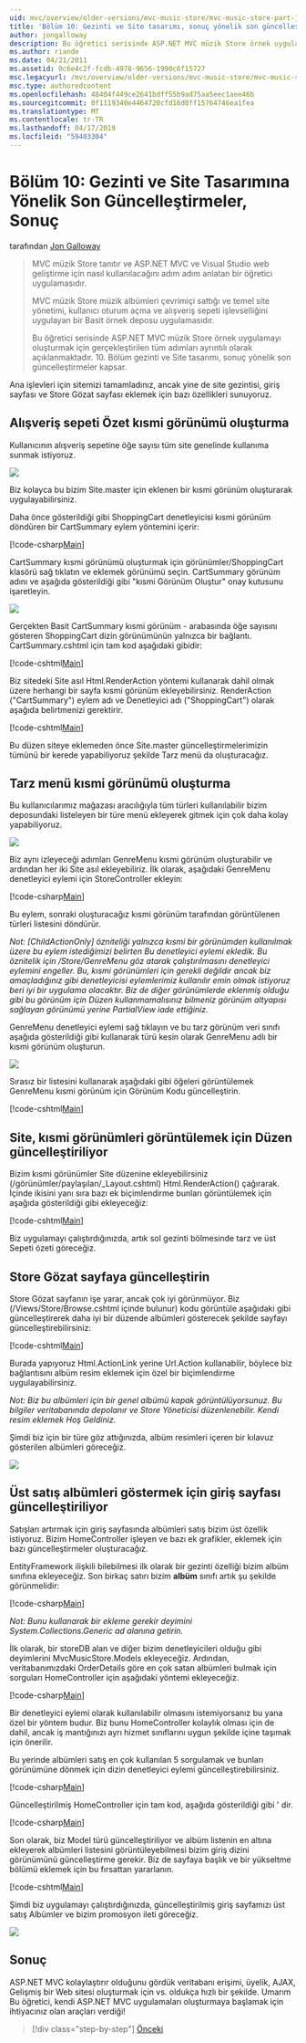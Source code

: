 ```yaml
---
uid: mvc/overview/older-versions/mvc-music-store/mvc-music-store-part-10
title: 'Bölüm 10: Gezinti ve Site tasarımı, sonuç yönelik son güncelleştirmeler | Microsoft Docs'
author: jongalloway
description: Bu öğretici serisinde ASP.NET MVC müzik Store örnek uygulamayı oluşturmak için gerçekleştirilen tüm adımları ayrıntılı olarak açıklanmaktadır. 10. Bölüm gezinti ve S. yönelik son güncelleştirmeler kapsayan...
ms.author: riande
ms.date: 04/21/2011
ms.assetid: 0c6e4c2f-fcdb-4978-9656-1990c6f15727
msc.legacyurl: /mvc/overview/older-versions/mvc-music-store/mvc-music-store-part-10
msc.type: authoredcontent
ms.openlocfilehash: 48404f449ce2641bdff55b9ad75aa5eec1aee46b
ms.sourcegitcommit: 0f1119340e4464720cfd16d0ff15764746ea1fea
ms.translationtype: MT
ms.contentlocale: tr-TR
ms.lasthandoff: 04/17/2019
ms.locfileid: "59403304"
---
```

# <a name="part-10-final-updates-to-navigation-and-site-design-conclusion"></a>Bölüm 10: Gezinti ve Site Tasarımına Yönelik Son Güncelleştirmeler, Sonuç

tarafından [Jon Galloway](https://github.com/jongalloway)

> MVC müzik Store tanıtır ve ASP.NET MVC ve Visual Studio web geliştirme için nasıl kullanılacağını adım adım anlatan bir öğretici uygulamasıdır.  
>   
> MVC müzik Store müzik albümleri çevrimiçi sattığı ve temel site yönetimi, kullanıcı oturum açma ve alışveriş sepeti işlevselliğini uygulayan bir Basit örnek deposu uygulamasıdır.  
>   
> Bu öğretici serisinde ASP.NET MVC müzik Store örnek uygulamayı oluşturmak için gerçekleştirilen tüm adımları ayrıntılı olarak açıklanmaktadır. 10. Bölüm gezinti ve Site tasarımı, sonuç yönelik son güncelleştirmeler kapsar.


Ana işlevleri için sitemizi tamamladınız, ancak yine de site gezintisi, giriş sayfası ve Store Gözat sayfası eklemek için bazı özellikleri sunuyoruz.

## <a name="creating-the-shopping-cart-summary-partial-view"></a>Alışveriş sepeti Özet kısmi görünümü oluşturma

Kullanıcının alışveriş sepetine öğe sayısı tüm site genelinde kullanıma sunmak istiyoruz.

![](mvc-music-store-part-10/_static/image1.png)

Biz kolayca bu bizim Site.master için eklenen bir kısmi görünüm oluşturarak uygulayabilirsiniz.

Daha önce gösterildiği gibi ShoppingCart denetleyicisi kısmi görünüm döndüren bir CartSummary eylem yöntemini içerir:

[!code-csharp[Main](mvc-music-store-part-10/samples/sample1.cs)]

CartSummary kısmi görünümü oluşturmak için görünümler/ShoppingCart klasörü sağ tıklatın ve eklemek görünümü seçin. CartSummary görünüm adını ve aşağıda gösterildiği gibi "kısmi Görünüm Oluştur" onay kutusunu işaretleyin.

![](mvc-music-store-part-10/_static/image2.png)

Gerçekten Basit CartSummary kısmi görünüm - arabasında öğe sayısını gösteren ShoppingCart dizin görünümünün yalnızca bir bağlantı. CartSummary.cshtml için tam kod aşağıdaki gibidir:

[!code-cshtml[Main](mvc-music-store-part-10/samples/sample2.cshtml)]

Biz sitedeki Site asıl Html.RenderAction yöntemi kullanarak dahil olmak üzere herhangi bir sayfa kısmi görünüm ekleyebilirsiniz. RenderAction ("CartSummary") eylem adı ve Denetleyici adı ("ShoppingCart") olarak aşağıda belirtmenizi gerektirir.

[!code-cshtml[Main](mvc-music-store-part-10/samples/sample3.cshtml)]

Bu düzen siteye eklemeden önce Site.master güncelleştirmelerimizin tümünü bir kerede yapabiliyoruz şekilde Tarz menü da oluşturacağız.

## <a name="creating-the-genre-menu-partial-view"></a>Tarz menü kısmi görünümü oluşturma

Bu kullanıcılarımız mağazası aracılığıyla tüm türleri kullanılabilir bizim deposundaki listeleyen bir türe menü ekleyerek gitmek için çok daha kolay yapabiliyoruz.

![](mvc-music-store-part-10/_static/image3.png)

Biz aynı izleyeceği adımları GenreMenu kısmi görünüm oluşturabilir ve ardından her iki Site asıl ekleyebiliriz. İlk olarak, aşağıdaki GenreMenu denetleyici eylemi için StoreController ekleyin:

[!code-csharp[Main](mvc-music-store-part-10/samples/sample4.cs)]

Bu eylem, sonraki oluşturacağız kısmi görünüm tarafından görüntülenen türleri listesini döndürür.

*Not: [ChildActionOnly] özniteliği yalnızca kısmi bir görünümden kullanılmak üzere bu eylem istediğimizi belirten Bu denetleyici eylemi ekledik. Bu öznitelik için /Store/GenreMenu göz atarak çalıştırılmasını denetleyici eylemini engeller. Bu, kısmi görünümleri için gerekli değildir ancak biz amaçladığınız gibi denetleyicisi eylemlerimiz kullanılır emin olmak istiyoruz beri iyi bir uygulama olacaktır. Biz de diğer görünümlerde eklenmiş olduğu gibi bu görünüm için Düzen kullanmamalısınız bilmeniz görünüm altyapısı sağlayan görünümü yerine PartialView iade ettiğiniz.*

GenreMenu denetleyici eylemi sağ tıklayın ve bu tarz görünüm veri sınıfı aşağıda gösterildiği gibi kullanarak türü kesin olarak GenreMenu adlı bir kısmi görünüm oluşturun.

![](mvc-music-store-part-10/_static/image4.png)

Sırasız bir listesini kullanarak aşağıdaki gibi öğeleri görüntülemek GenreMenu kısmi görünüm için Görünüm Kodu güncelleştirin.

[!code-cshtml[Main](mvc-music-store-part-10/samples/sample5.cshtml)]

## <a name="updating-site-layout-to-display-our-partial-views"></a>Site, kısmi görünümleri görüntülemek için Düzen güncelleştiriliyor

Bizim kısmi görünümler Site düzenine ekleyebilirsiniz (/görünümler/paylaşılan/\_Layout.cshtml) Html.RenderAction() çağırarak. İçinde ikisini yanı sıra bazı ek biçimlendirme bunları görüntülemek için aşağıda gösterildiği gibi ekleyeceğiz:

[!code-cshtml[Main](mvc-music-store-part-10/samples/sample6.cshtml)]

Biz uygulamayı çalıştırdığınızda, artık sol gezinti bölmesinde tarz ve üst Sepeti özeti göreceğiz.

## <a name="update-to-the-store-browse-page"></a>Store Gözat sayfaya güncelleştirin

Store Gözat sayfanın işe yarar, ancak çok iyi görünmüyor. Biz (/Views/Store/Browse.cshtml içinde bulunur) kodu görüntüle aşağıdaki gibi güncelleştirerek daha iyi bir düzende albümleri gösterecek şekilde sayfayı güncelleştirebilirsiniz:

[!code-cshtml[Main](mvc-music-store-part-10/samples/sample7.cshtml)]

Burada yapıyoruz Html.ActionLink yerine Url.Action kullanabilir, böylece biz bağlantısını albüm resim eklemek için özel bir biçimlendirme uygulayabilirsiniz.

*Not: Biz bu albümleri için bir genel albümü kapak görüntülüyorsunuz. Bu bilgiler veritabanında depolanır ve Store Yöneticisi düzenlenebilir. Kendi resim eklemek Hoş Geldiniz.*

Şimdi biz için bir türe göz attığınızda, albüm resimleri içeren bir kılavuz gösterilen albümleri göreceğiz.

![](mvc-music-store-part-10/_static/image5.png)

## <a name="updating-the-home-page-to-show-top-selling-albums"></a>Üst satış albümleri göstermek için giriş sayfası güncelleştiriliyor

Satışları artırmak için giriş sayfasında albümleri satış bizim üst özellik istiyoruz. Bizim HomeController işleyen ve bazı ek grafikler, eklemek için bazı güncelleştirmeler oluşturacağız.

EntityFramework ilişkili bilebilmesi ilk olarak bir gezinti özelliği bizim albüm sınıfına ekleyeceğiz. Son birkaç satırı bizim **albüm** sınıfı artık şu şekilde görünmelidir:

[!code-csharp[Main](mvc-music-store-part-10/samples/sample8.cs)]

*Not: Bunu kullanarak bir ekleme gerekir deyimini System.Collections.Generic ad alanına getirin.*

İlk olarak, bir storeDB alan ve diğer bizim denetleyicileri olduğu gibi deyimlerini MvcMusicStore.Models ekleyeceğiz. Ardından, veritabanımızdaki OrderDetails göre en çok satan albümleri bulmak için sorguları HomeController için aşağıdaki yöntemi ekleyeceğiz.

[!code-csharp[Main](mvc-music-store-part-10/samples/sample9.cs)]

Bir denetleyici eylemi olarak kullanılabilir olmasını istemiyorsanız bu yana özel bir yöntem budur. Biz bunu HomeController kolaylık olması için de dahil, ancak iş mantığınızı ayrı hizmet sınıflarını uygun şekilde içine taşımak için önerilir.

Bu yerinde albümleri satış en çok kullanılan 5 sorgulamak ve bunları görünümüne dönmek için dizin denetleyici eylemi güncelleştirebilirsiniz.

[!code-csharp[Main](mvc-music-store-part-10/samples/sample10.cs)]

Güncelleştirilmiş HomeController için tam kod, aşağıda gösterildiği gibi ' dir.

[!code-csharp[Main](mvc-music-store-part-10/samples/sample11.cs)]

Son olarak, biz Model türü güncelleştiriliyor ve albüm listenin en altına ekleyerek albümleri listesini görüntüleyebilmesi bizim giriş dizini görünümünü güncelleştirme gerekir. Biz de sayfaya başlık ve bir yükseltme bölümü eklemek için bu fırsattan yararlanın.

[!code-cshtml[Main](mvc-music-store-part-10/samples/sample12.cshtml)]

Şimdi biz uygulamayı çalıştırdığınızda, güncelleştirilmiş giriş sayfamızı üst satış Albümler ve bizim promosyon ileti göreceğiz.

![](mvc-music-store-part-10/_static/image1.jpg)

## <a name="conclusion"></a>Sonuç

ASP.NET MVC kolaylaştırır olduğunu gördük veritabanı erişimi, üyelik, AJAX, Gelişmiş bir Web sitesi oluşturmak için vs. oldukça hızlı bir şekilde. Umarım Bu öğretici, kendi ASP.NET MVC uygulamaları oluşturmaya başlamak için ihtiyacınız olan araçları verdiği!


> [!div class="step-by-step"]
> [Önceki](mvc-music-store-part-9.md)

